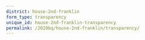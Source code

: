 ```yaml
---
district: house-2nd-franklin
form_type: transparency
unique_id: house-2nd-franklin-transparency
permalink: /2020bq/house-2nd-franklin/transparency/
---
```

